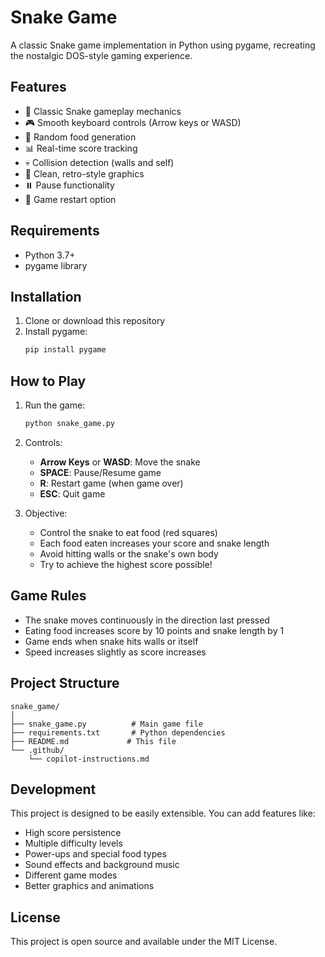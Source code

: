 # Snake Game

A classic Snake game implementation in Python using pygame, recreating the nostalgic DOS-style gaming experience.

## Features

- 🐍 Classic Snake gameplay mechanics
- 🎮 Smooth keyboard controls (Arrow keys or WASD)
- 🍎 Random food generation
- 📊 Real-time score tracking
- 💀 Collision detection (walls and self)
- 🎨 Clean, retro-style graphics
- ⏸️ Pause functionality
- 🔄 Game restart option

## Requirements

- Python 3.7+
- pygame library

## Installation

1. Clone or download this repository
2. Install pygame:
   ```bash
   pip install pygame
   ```

## How to Play

1. Run the game:
   ```bash
   python snake_game.py
   ```

2. Controls:
   - **Arrow Keys** or **WASD**: Move the snake
   - **SPACE**: Pause/Resume game
   - **R**: Restart game (when game over)
   - **ESC**: Quit game

3. Objective:
   - Control the snake to eat food (red squares)
   - Each food eaten increases your score and snake length
   - Avoid hitting walls or the snake's own body
   - Try to achieve the highest score possible!

## Game Rules

- The snake moves continuously in the direction last pressed
- Eating food increases score by 10 points and snake length by 1
- Game ends when snake hits walls or itself
- Speed increases slightly as score increases

## Project Structure

```
snake_game/
│
├── snake_game.py          # Main game file
├── requirements.txt       # Python dependencies
├── README.md             # This file
└── .github/
    └── copilot-instructions.md
```

## Development

This project is designed to be easily extensible. You can add features like:
- High score persistence
- Multiple difficulty levels
- Power-ups and special food types
- Sound effects and background music
- Different game modes
- Better graphics and animations

## License

This project is open source and available under the MIT License.

